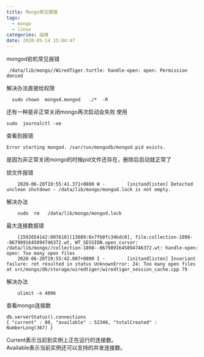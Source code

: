 ```yaml
---
title: Mongo常见报错
tags:
  - mongo
  - linux
categories: 运维
date: 2020-05-14 15:04:47
---
```


mongod宕机常见报错

     /data/lib/mongo//WiredTiger.turtle: handle-open: open: Permission denied

  解决办法直接给权限
      
      sudo chown  mongod.mongod   ./*  -R

还有一种是非正常关闭mongo再次启动会失败  使用

    sudo  journalctl -xe

查看到报错

    Error starting mongod. /var/run/mongodb/mongod.pid exists.

是因为非正常关闭mongo的时候pid文件还存在，删除后启动就正常了


锁文件报错

        2020-06-20T19:55:41.371+0800 W -        [initandlisten] Detected unclean shutdown - /data/lib/mongo/mongod.lock is not empty.

解决办法

        sudo  rm   /data/lib/mongo/mongod.lock

最大连接数报错

        [1592654142:807610][13609:0x7fb0fc34bdc0], file:collection-1898--8679891645894746372.wt, WT_SESSION.open_cursor: /data/lib/mongo//collection-1898--8679891645894746372.wt: handle-open: open: Too many open files
        2020-06-20T19:55:42.807+0800 I -        [initandlisten] Invariant failure: ret resulted in status UnknownError: 24: Too many open files at src/mongo/db/storage/wiredtiger/wiredtiger_session_cache.cpp 79

解决办法

        ulimit -n 4096


查看mongo连接数

    db.serverStatus().connections
    { "current" : 80, "available" : 52348, "totalCreated" : NumberLong(367) }


Current表示当前到实例上正在运行的连接数。
<br/>Available表示当前实例还可以支持的并发连接数。<br/>